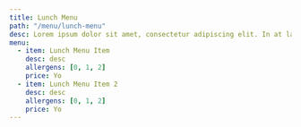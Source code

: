 ```yaml
---
title: Lunch Menu
path: "/menu/lunch-menu"
desc: Lorem ipsum dolor sit amet, consectetur adipiscing elit. In at lacus lacus. Mauris hendrerit metus ac volutpat lacinia.
menu:
  - item: Lunch Menu Item
    desc: desc
    allergens: [0, 1, 2]
    price: Yo
  - item: Lunch Menu Item 2
    desc: desc
    allergens: [0, 1, 2]
    price: Yo
---
```

